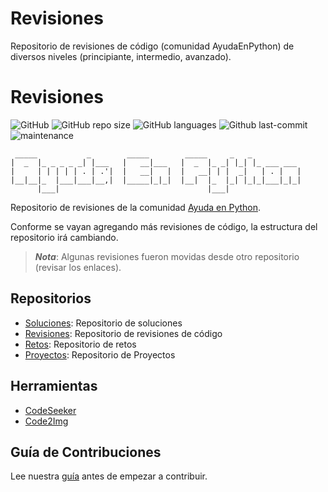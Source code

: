 # Revisiones

Repositorio de revisiones de código (comunidad AyudaEnPython) de diversos niveles (principiante, intermedio, avanzado).

# Revisiones

![GitHub](https://img.shields.io/github/license/AyudaEnPython/revisiones)
![GitHub repo size](https://img.shields.io/github/repo-size/AyudaEnPython/revisiones)
![GitHub languages](https://img.shields.io/github/languages/top/AyudaEnPython/revisiones)
![Github last-commit](https://img.shields.io/github/last-commit/AyudaEnPython/revisiones)
![maintenance](https://img.shields.io/maintenance/yes/2024)

     _____           _        _____        _____     _   _
    |  _  |_ _ _ _ _| |___   |   __|___   |  _  |_ _| |_| |_ ___ ___
    |     | | | | | . | .'|  |   __|   |  |   __| | |  _|   | . |   |
    |__|__|_  |___|___|__,|  |_____|_|_|  |__|  |_  |_| |_|_|___|_|_|
          |___|                                 |___|

Repositorio de revisiones de la comunidad [Ayuda en Python](https://www.facebook.com/groups/ayudaenpython/).

Conforme se vayan agregando más revisiones de código, la estructura del repositorio irá cambiando.

> **_Nota_**: Algunas revisiones fueron movidas desde otro repositorio (revisar los enlaces).

## Repositorios

- [Soluciones](https://github.com/AyudaEnPython/Soluciones): Repositorio de soluciones
- [Revisiones](https://github.com/AyudaEnPython/Revisiones): Repositorio de revisiones de código
- [Retos](https://github.com/AyudaEnPython/Retos): Repositorio de retos
- [Proyectos](https://github.com/AyudaEnPython/Proyectos): Repositorio de Proyectos

## Herramientas

- [CodeSeeker](https://leugimkm.github.io/codeseeker/)
- [Code2Img](https://leugimkm.github.io/code2img/)

## Guía de Contribuciones

Lee nuestra [guía](CONTRIBUTING.md) antes de empezar a contribuir.

